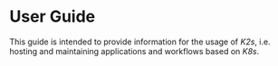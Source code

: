 <!--
SPDX-FileCopyrightText: © 2024 Siemens Healthcare GmbH
SPDX-License-Identifier: MIT
-->

# User Guide
This guide is intended to provide information for the usage of *K2s*, i.e. hosting and maintaining applications and workflows based on *K8s*.